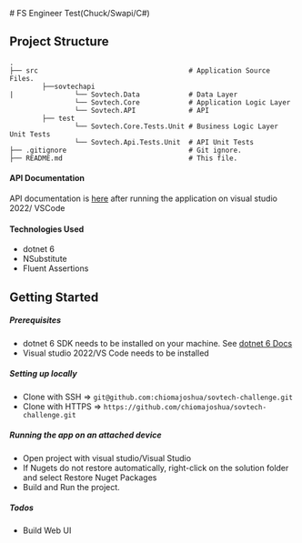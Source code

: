 ﻿﻿# FS Engineer Test(Chuck/Swapi/C#)

## Project Structure

    .
    ├── src                                     # Application Source Files.
            ├──sovtechapi
    |               └── Sovtech.Data            # Data Layer
                    └── Sovtech.Core            # Application Logic Layer
                    └── Sovtech.API             # API
            ├── test
                    └── Sovtech.Core.Tests.Unit # Business Logic Layer Unit Tests
                    └── Sovtech.Api.Tests.Unit  # API Unit Tests
    ├── .gitignore                              # Git ignore.
    ├── README.md                               # This file.
    

#### API Documentation
API documentation is [here](https://localhost:5000/swagger) after running the application on visual studio 2022/ VSCode

#### Technologies Used
- dotnet 6
- NSubstitute
- Fluent Assertions

## Getting Started

##### Prerequisites
- dotnet 6 SDK needs to be installed on your machine. See [dotnet 6 Docs](https://dotnet.microsoft.com/en-us/download/dotnet/6.0)
- Visual studio 2022/VS Code needs to be installed

##### Setting up locally
- Clone with SSH => `git@github.com:chiomajoshua/sovtech-challenge.git`
- Clone with HTTPS => `https://github.com/chiomajoshua/sovtech-challenge.git`


##### Running the app on an attached device
- Open project with visual studio/Visual Studio
- If Nugets do not restore automatically, right-click on the solution folder and select Restore Nuget Packages
- Build and Run the project.


##### Todos
- Build Web UI
